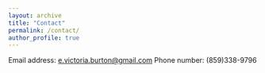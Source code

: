 ```yaml
---
layout: archive
title: "Contact"
permalink: /contact/
author_profile: true
---
```


Email address: e.victoria.burton@gmail.com
Phone number: (859)338-9796
